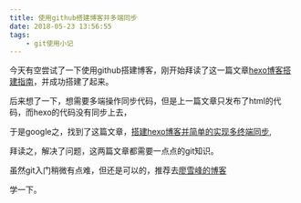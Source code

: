 ```yaml
---
title: 使用github搭建博客并多端同步
date: 2018-05-23 13:56:55
tags:
	- git使用小记
---
```

今天有空尝试了一下使用github搭建博客，刚开始拜读了这一篇文章[hexo博客搭建指南](https://github.com/limedroid/HexoLearning)，并成功搭建了起来。

后来想了一下，想需要多端操作同步代码，但是上一篇文章只发布了html的代码，而hexo的代码没有同步上去，

于是google之，找到了这篇文章，[搭建hexo博客并简单的实现多终端同步](https://righere.github.io/2016/10/10/install-hexo/),

拜读之，解决了问题，这两篇文章都需要一点点的git知识。

虽然git入门稍微有点难，但还是可以的，推荐去[廖雪峰的博客](https://www.liaoxuefeng.com/wiki/0013739516305929606dd18361248578c67b8067c8c017b000)

学一下。
